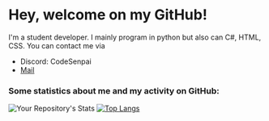 # Hey, welcome on my GitHub!
I'm a student developer. I mainly program in python but also can C#, HTML, CSS. You can contact me via 
<ul>
  <li>Discord: CodeSenpai</li>
  <li><a href="mailto:apps@codesenpai.de">Mail</a></li>  
</ul>

### Some statistics about me and my activity on GitHub: 
![Your Repository's Stats](https://github-readme-stats.vercel.app/api?username=CodeSenpai4ever&show_icons=true&hide_border=True&theme=dark&include_all_commits=True&count_private=True)
[![Top Langs](https://github-readme-stats.vercel.app/api/top-langs/?username=CodeSenpai4ever&show_icons=true&theme=dark&hide_border=True)](https://github.com/anuraghazra/github-readme-stats)

